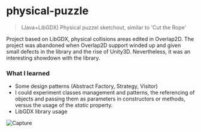 # physical-puzzle
>(Java+LibGDX) Physical puzzel sketchout, similar to 'Cut the Rope'

Project based on LibGDX, physical collisions areas edited in Overlap2D.
The project was abandoned when Overlap2D support winded up and given small defects in the library and the rise of Unity3D. Nevertheless, it was an interesting showdown with the library.

<h3>What I learned</h3>
<ul>
  <li>Some design patterns (Abstract Factory, Strategy, Visitor)</li>
  <li>I could experiment classes management and patterns, the referencing of objects and passing them as parameters in constructors or methods, versus the usage of the <i>static</i> property.</li>
  <li>LibGDX library usage</li>
</ul>

![Capture](https://user-images.githubusercontent.com/29238761/158157521-2842000a-a9c6-4b09-872a-308bc0f50c10.png)
